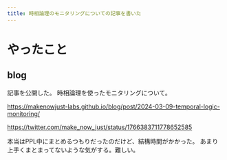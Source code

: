 ```yaml
---
title: 時相論理のモニタリングについての記事を書いた
---
```


# やったこと

## blog

記事を公開した。
時相論理を使ったモニタリングについて。

<https://makenowjust-labs.github.io/blog/post/2024-03-09-temporal-logic-monitoring/>

<https://twitter.com/make_now_just/status/1766383711778652585>

本当はPPL中にまとめるつもりだったのだけど、結構時間がかかった。
あまり上手くまとまってないような気がする。難しい。
